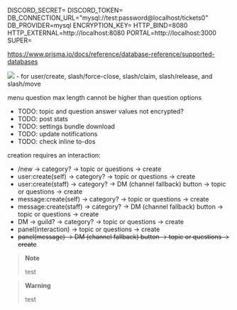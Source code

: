 DISCORD_SECRET=
DISCORD_TOKEN=
DB_CONNECTION_URL="mysql://test:password@localhost/tickets0"
DB_PROVIDER=mysql
ENCRYPTION_KEY=
HTTP_BIND=8080
HTTP_EXTERNAL=http://localhost:8080
PORTAL=http://localhost:3000
SUPER=


https://www.prisma.io/docs/reference/database-reference/supported-databases

![](https://static.eartharoid.me/k/22/08/02185801.png) - for user/create, slash/force-close, slash/claim, slash/release, and slash/move

menu question max length cannot be higher than question options 

- TODO: topic and question answer values not encrypted?
- TODO: post stats
- TODO: settings bundle download
- TODO: update notifications
- TODO: check inline to-dos


creation requires an interaction:
- /new -> category? -> topic or questions -> create
- user:create(self) -> category? -> topic or questions -> create
- user:create(staff) -> category? -> DM (channel fallback) button -> topic or questions -> create
- message:create(self) -> category? -> topic or questions -> create
- message:create(staff) -> category? -> DM (channel fallback) button -> topic or questions -> create
- DM -> guild? -> category? -> topic or questions -> create
- panel(interaction) -> topic or questions -> create
- ~~panel(message) -> DM (channel fallback) button -> topic or questions -> create~~

> **Note**
>
> test

> **Warning**
>
> test

<!-- <picture>
  <source media="(prefers-color-scheme: dark)" srcset="...>
  <source media="(prefers-color-scheme: light)" srcset="...">
  <img alt="..." src="...">
</picture> -->
